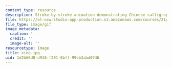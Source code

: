 ```yaml
---
content_type: resource
description: Stroke-by-stroke animation demonstrating Chinese calligraphy.
file: https://ol-ocw-studio-app-production.s3.amazonaws.com/courses/21g-103-chinese-iii-regular-fall-2003/1d2b66d8d916f2010bff99eb3abd0746_xing.jpg
file_type: image/gif
image_metadata:
  caption: ''
  credit: ''
  image-alt: ''
resourcetype: Image
title: xing.jpg
uid: 1d2b66d8-d916-f201-0bff-99eb3abd0746
---
```

